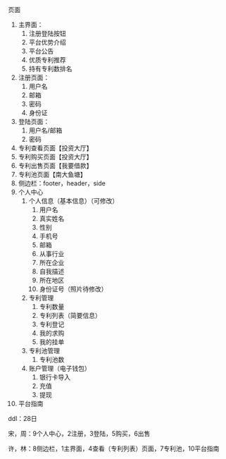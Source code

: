 页面

1. 主界面：
   1. 注册登陆按钮
   2. 平台优势介绍
   3. 平台公告
   4. 优质专利推荐
   5. 持有专利数排名
2. 注册页面：
   1. 用户名
   2. 邮箱
   3. 密码
   4. 身份证
3. 登陆页面：
   1. 用户名/邮箱
   2. 密码
4. 专利查看页面【投资大厅】
5. 专利购买页面【投资大厅】
6. 专利出售页面【我要借款】
7. 专利池页面【南大鱼塘】
8. 侧边栏：footer，header，side
9. 个人中心
   1. 个人信息（基本信息）（可修改）
      1. 用户名
      2. 真实姓名
      3. 性别
      4. 手机号
      5. 邮箱
      6. 从事行业
      7. 所在企业
      8. 自我描述
      9. 所在地区
      10. 身份证号（照片待修改）
   2. 专利管理
      1. 专利数量
      2. 专利列表（简要信息）
      3. 专利登记
      4. 我的求购
      5. 我的挂单
   3. 专利池管理
      1. 专利池数
   4. 账户管理（电子钱包）
      1. 银行卡导入
      2. 充值
      3. 提现
10. 平台指南



ddl：28日

宋，周：9个人中心，2注册，3登陆，5购买，6出售

许，林：8侧边栏，1主界面，4查看（专利列表）页面，7专利池，10平台指南